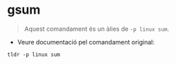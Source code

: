 # gsum

> Aquest comandament és un àlies de `-p linux sum`.

- Veure documentació pel comandament original:

`tldr -p linux sum`
